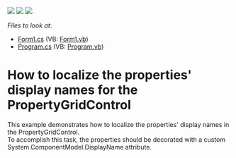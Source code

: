 <!-- default badges list -->
![](https://img.shields.io/endpoint?url=https://codecentral.devexpress.com/api/v1/VersionRange/128638859/13.1.4%2B)
[![](https://img.shields.io/badge/Open_in_DevExpress_Support_Center-FF7200?style=flat-square&logo=DevExpress&logoColor=white)](https://supportcenter.devexpress.com/ticket/details/E2407)
[![](https://img.shields.io/badge/📖_How_to_use_DevExpress_Examples-e9f6fc?style=flat-square)](https://docs.devexpress.com/GeneralInformation/403183)
<!-- default badges end -->
<!-- default file list -->
*Files to look at*:

* [Form1.cs](./CS/WindowsApplication3/Form1.cs) (VB: [Form1.vb](./VB/WindowsApplication3/Form1.vb))
* [Program.cs](./CS/WindowsApplication3/Program.cs) (VB: [Program.vb](./VB/WindowsApplication3/Program.vb))
<!-- default file list end -->
# How to localize the properties' display names for the PropertyGridControl


<p>This example demonstrates how to localize the properties' display names in the PropertyGridControl. <br />
To accomplish this task, the properties should be decorated with a custom System.ComponentModel.DisplayName attribute.</p>

<br/>


